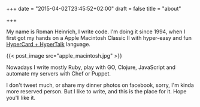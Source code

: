+++
date = "2015-04-02T23:45:52+02:00"
draft = false
title = "about"

+++


<p>My name is Roman Heinrich, I write code. I'm doing it since 1994, when I first got my hands on a Apple Macintosh Classic II with hyper-easy and fun
<a href="http://en.wikipedia.org/wiki/HyperCard">HyperCard + HyperTalk</a>
 language.</p>

{{< post_image src="apple_macintosh.jpg"  >}}

<p>Nowadays I write mostly Ruby, play with GO, Clojure, JavaScript and automate my servers with Chef or Puppet.</p>

<p>I don't tweet much, or share my dinner photos on facebook, sorry, I'm kinda more reserved person. But I like to write, and this is the place for it. Hope you'll like it.</p>